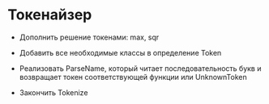 # Токенайзер

- Дополнить решение токенами: max, sqr

-  Добавить все необходимые классы в определение Token

-  Реализовать ParseName, который читает последовательность букв и возвращает токен соответствующей функции или UnknownToken

-  Закончить Tokenize